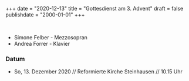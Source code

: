 ﻿+++
date = "2020-12-13"
title = "Gottesdienst am 3. Advent"
draft = false
publishdate = "2000-01-01"
+++

<br>

* Simone Felber - Mezzosopran
* Andrea Forrer - Klavier


### Datum

* So, 13. Dezember 2020 // Reformierte Kirche Steinhausen // 10.15 Uhr
